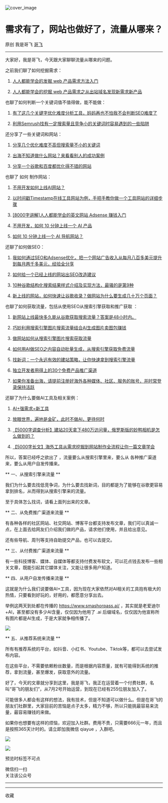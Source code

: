 ![cover_image](https://mmbiz.qpic.cn/sz_mmbiz_jpg/LBrX00GQeicvuVIiaTPbwkXUjHxobv35V3gbL6DOXynGJBRbX86EmM7ftlVGzTdia0T4WRp45Hymor66La7WDGnYA/0?wx_fmt=jpeg)

#  需求有了，网站也做好了，流量从哪来？

原创  我是哥飞  [ 哥飞 ](javascript:void\(0\);)

__ _ _ _ _

大家好，我是哥飞，今天跟大家聊聊流量从哪来的问题。  

之前我们聊了如何挖掘需求：  

  1. [ 人人都能学会的发掘 web 产品需求方法入门  ](http://mp.weixin.qq.com/s?__biz=MjM5OTIzMzYyMA==&mid=2650079475&idx=1&sn=6d37631726b73f988d5c98b5d0ed3f87&chksm=bf3f31c88848b8de0ad5ab17faab210bccab8b0eaa3ae782d8e67fff4099e1480d2560b419a3&scene=21#wechat_redirect)   

  2. [ 人人都能学会的挖掘 web 产品需求之从出站域名发现新需求新产品  ](http://mp.weixin.qq.com/s?__biz=MjM5OTIzMzYyMA==&mid=2650079764&idx=1&sn=9587fd233f6d36350430e4e5b7f7e574&chksm=bf3f332f8848ba3927811902eb69d728b2dedf61d808bd6f3cc2536a220e8b99a96aada84796&scene=21#wechat_redirect)

  

也聊了如何判断一个关键词值不值得做，能不能做：

  1. [ 有了这几个关键字优化难度分析工具，妈妈再也不怕我不会判断SEO难度了  ](http://mp.weixin.qq.com/s?__biz=MjM5OTIzMzYyMA==&mid=2650079599&idx=1&sn=f131fb62e528ead77ef5e48b0223121c&chksm=bf3f30548848b942487ffc1b4f6832df930d3dade70115f52754566d621440dd4eaec9874a98&scene=21#wechat_redirect)   

  2. [ 利用Semrush找有一定搜索量且竞争小的关键词时容易遇到的一些陷阱  ](http://mp.weixin.qq.com/s?__biz=MjM5OTIzMzYyMA==&mid=2650079995&idx=1&sn=33a28926e9987ecc05e6d1f01168b14d&chksm=bf3f33c08848bad6578c203ba465db564e88427113ee09d7c3be9cce6f829049a78e1bbd1941&scene=21#wechat_redirect)

  

还分享了一些关键词和网站：

  1. [ 分享几个优化难度不高但搜索量不小的关键词  ](http://mp.weixin.qq.com/s?__biz=MjM5OTIzMzYyMA==&mid=2650079862&idx=1&sn=32a886f652655635d5f2959a6f44e18f&chksm=bf3f334d8848ba5b70613a8b8edd6a8a321dc21b50b00b4afc25933016874db71c8f2318178c&scene=21#wechat_redirect)

  2. [ 出海不知道做什么网站？来看看别人的成功案例  ](http://mp.weixin.qq.com/s?__biz=MjM5OTIzMzYyMA==&mid=2650079697&idx=1&sn=63960918807d9f50d451f57a04099681&chksm=bf3f30ea8848b9fc15a834d3fbdbd81daf23ae2e277499d4e8aa6f5b900bf795bdc3cefb6a4e&scene=21#wechat_redirect)

  3. [ ](http://mp.weixin.qq.com/s?__biz=MjM5OTIzMzYyMA==&mid=2650079862&idx=1&sn=32a886f652655635d5f2959a6f44e18f&chksm=bf3f334d8848ba5b70613a8b8edd6a8a321dc21b50b00b4afc25933016874db71c8f2318178c&scene=21#wechat_redirect) [ 分享一个谷歌和百度都优化得不错的网站  ](http://mp.weixin.qq.com/s?__biz=MjM5OTIzMzYyMA==&mid=2650079796&idx=1&sn=235a92567234151a1a06f08ceb0e014a&chksm=bf3f330f8848ba19adae2069b35b6daaf4c3c34dd51db2cd73a27418ca282d88ad74b94fc7af&scene=21#wechat_redirect)

  

也聊了  如何  制作网站：

  1. [ 不用开发如何上线AI网站？  ](http://mp.weixin.qq.com/s?__biz=MjM5OTIzMzYyMA==&mid=2650079977&idx=1&sn=8f16a1df89fa365b72534e1b6971830b&chksm=bf3f33d28848bac4e06f1624f17dda99ef3c6e4dbe3105ea53c890309d309b5318765882ecbc&scene=21#wechat_redirect)   

  2. [ 以时间戳Timestamp在线工具网站为例，手把手教你做一个工具网站的详细步骤  ](http://mp.weixin.qq.com/s?__biz=MjM5OTIzMzYyMA==&mid=2650079501&idx=1&sn=84b905dfcf0423bce6fffad25205c53b&chksm=bf3f30368848b920e1e40dfebb7d061b417378733f43096087b5727ef6c36cfc716a48745817&scene=21#wechat_redirect)   

  3. [ [8000字讲解]人人都能学会的英文网站 Adsense 赚钱入门  ](http://mp.weixin.qq.com/s?__biz=MjM5OTIzMzYyMA==&mid=2650079316&idx=1&sn=02cd11a4bee177343b05e6798913159b&chksm=bf3f316f8848b879f22de143965d98c5094220f72e38808741627173d0fea40e9182c1e1da73&scene=21#wechat_redirect)   

  4. [ 不用开发，如何 10 分钟上线一个 AI 产品  ](http://mp.weixin.qq.com/s?__biz=MjM5OTIzMzYyMA==&mid=2650079577&idx=1&sn=2108d1a9ad3307e9db2af8054d19b5a9&chksm=bf3f30628848b9742eae3c2c249a18d12370c89922a3d8cd288eb233211d6c76b3bbd0ba8f7c&scene=21#wechat_redirect)   

  5. [ 如何 10 分钟上线一个 AI 导航网站？  ](http://mp.weixin.qq.com/s?__biz=MjM5OTIzMzYyMA==&mid=2650079199&idx=1&sn=515b825aa9269426e9ec720a3b055de1&chksm=bf3ecee4884947f2e95d07647c8ef533017535daf62805886f3e0b49b607bb83ccfde69c83aa&scene=21#wechat_redirect)

  

还聊了如何做SEO：

  1. [ 我如何通过SEO和Adsense优化，把一个网站广告收入从每月八百多美元提升到每月两千多美元，经验全分享  ](http://mp.weixin.qq.com/s?__biz=MjM5OTIzMzYyMA==&mid=2650079551&idx=1&sn=1b81abe359ad1ea25794d51fe5a53ce4&chksm=bf3f30048848b912df36d4c7660396e8160630d4444fb9259894239b2584a3bf41743c59e26d&scene=21#wechat_redirect)   

  2. [ 如何给一个已经上线的网站出SEO改造建议  ](http://mp.weixin.qq.com/s?__biz=MjM5OTIzMzYyMA==&mid=2650080016&idx=1&sn=dbd4c56dc47b6bb6cf3fd848950810ac&chksm=bf3f322b8848bb3d683e505bf266916c0fb6725039ea050557b146525f02266a15e5eda9795a&scene=21#wechat_redirect)   

  3. [ 10种谷歌结构化搜索结果样式介绍及实现方法，最骚的是第9种  ](http://mp.weixin.qq.com/s?__biz=MjM5OTIzMzYyMA==&mid=2650079358&idx=1&sn=8633a276dd94efc971cc2ca2239a34d6&chksm=bf3f31458848b853b74dfe41cebfc4da5c639a3519bf20bac7d3888bee99d27819c2cb95a999&scene=21#wechat_redirect)   

  4. [ 新上线的网站，如何快速让谷歌收录？做网站为什么要生成几十万个页面？  ](http://mp.weixin.qq.com/s?__biz=MjM5OTIzMzYyMA==&mid=2650079215&idx=1&sn=62b363765e616d5f6511c20a5b78c4ab&chksm=bf3eced4884947c27c5822f518876d0a21bd9e3ca17879741d6f473db9da4686ffec4d60d8d2&scene=21#wechat_redirect)

  

也聊了如何获取流量，包括从使用SEO从搜索引擎获取和推广获取  ：

  1. [ 新网站上线最快多久能从谷歌获取搜索流量？答案是48小时内。  ](http://mp.weixin.qq.com/s?__biz=MjM5OTIzMzYyMA==&mid=2650080029&idx=1&sn=d273f08bf67e2bf68c6e256a6aa21bde&chksm=bf3f32268848bb30d6639e5357a7980cd320068e0da0dda1c9a435d220ec871bd3093f57e1f1&scene=21#wechat_redirect)   

  2. [ 巧妙利用搜索引擎图片搜索流量结合AI生成图片卖图包赚钱  ](http://mp.weixin.qq.com/s?__biz=MjM5OTIzMzYyMA==&mid=2650079962&idx=1&sn=f4073fe1038d35f874f39e30e6efdacd&chksm=bf3f33e18848baf7432ad4e69aba34e4ef566d8ce64bcaa3ef504c3bb00510cf0d7dffa6b0bd&scene=21#wechat_redirect)   

  3. [ 做网站如何从搜索引擎图片搜索获取流量  ](http://mp.weixin.qq.com/s?__biz=MjM5OTIzMzYyMA==&mid=2650079890&idx=1&sn=fc501dd8747add4df24148f0fa664606&chksm=bf3f33a98848babf501f930826037fff6e2048cfd068c2fee8c1f4030d2816beb3259fd54651&scene=21#wechat_redirect)   

  4. [ 如何用AI做SEO之内容自动批量生成，从搜索引擎获取免费流量  ](http://mp.weixin.qq.com/s?__biz=MjM5OTIzMzYyMA==&mid=2650079606&idx=1&sn=4c3abe3f8bb643dfefcd6660e6562b72&chksm=bf3f304d8848b95bc4239a68c9948f733d1749897e9f87cbdf1cb988c4286e1b6f4f2014f124&scene=21#wechat_redirect)   

  5. [ 找新词：一个永远有效的建站策略，让你快速拿到搜索引擎流量  ](http://mp.weixin.qq.com/s?__biz=MjM5OTIzMzYyMA==&mid=2650079457&idx=1&sn=6a6b914a2685581ef26ef00cb8b19ee1&chksm=bf3f31da8848b8cc7e206419bcb2884415659dae3bd17fb77b9859adf106da494bd843f5d6f4&scene=21#wechat_redirect)   

  6. [ 独立开发者用得上的30个免费产品推广渠道  ](http://mp.weixin.qq.com/s?__biz=MjM5OTIzMzYyMA==&mid=2650079387&idx=1&sn=8289e831c655046fcf72d965b0b0d399&chksm=bf3f31a08848b8b62b2eca5c1dd8599ed2ad72329082c4c9e1eaa265c95cb8abec99f678e9bc&scene=21#wechat_redirect)   

  7. [ 如果你准备出海，请提前注册好海外各种媒体、社区、服务的账号，并时常登录保持活跃  ](http://mp.weixin.qq.com/s?__biz=MjM5OTIzMzYyMA==&mid=2650079518&idx=1&sn=12261e1a98fe237d72a6eba0c3b91061&chksm=bf3f30258848b933a25f19282c74bf9896aa381937702fe82859b5dec09a108df191e0c9b60f&scene=21#wechat_redirect)

  

还聊了为什么要做AI工具及相关案例：

  1. [ AI+强需求=新工具 ](http://mp.weixin.qq.com/s?__biz=MjM5OTIzMzYyMA==&mid=2650080011&idx=1&sn=cda099ed4823cd3125831c2cd8effba6&chksm=bf3f32308848bb263e8d5f2e8a48c606e71af1e686eaf0fb1c230a55e2853b5d5676e810a4d8&scene=21#wechat_redirect)   

  2. [ 放眼世界，遍地是金矿，此时不做AI，更待何时  ](http://mp.weixin.qq.com/s?__biz=MjM5OTIzMzYyMA==&mid=2650080005&idx=1&sn=e93eaaf158008edc0ee998d6f7171df1&chksm=bf3f323e8848bb284941af8dce5090e447332e435379dd1a476dd63446534b20e4ac865de505&scene=21#wechat_redirect)   

  3. [ 【5000字调查分析】建站20天拿下480万访问量，俄罗斯版的妙鸭相机是怎么做到的？  ](http://mp.weixin.qq.com/s?__biz=MjM5OTIzMzYyMA==&mid=2650079744&idx=1&sn=0d82dcd95fe435a6b46a53a642a6c4e4&chksm=bf3f333b8848ba2deee768dea94b0ed5c2101c5bbf689cf536967d6141910b14f55ba03ed5c9&scene=21#wechat_redirect)   

  4. [ 【5000字长文】海外工具从需求挖掘到网站制作全流程让你一篇文章学会  ](http://mp.weixin.qq.com/s?__biz=MjM5OTIzMzYyMA==&mid=2650080068&idx=1&sn=fd78f26239bf2187919b613a8d7c9a4f&chksm=bf3f327f8848bb69d2ef72fff06666370f0f5ad83dccccbf584a77c864f70120e625fad5f27a&scene=21#wechat_redirect)

  

所以，答案已经呼之欲出了  ，流量要么从搜索引擎里来，要么从  各种推广渠道来，要么从用户自发传播来。

** 一、从搜索引擎来流量  **

我们为什么要去找低竞争词，为什么要去找新词，目的都是为了能够在谷歌更容易拿到排名，从而得到从搜索引擎来的流量。  

至于具体怎么找词，请看上面列出来的文章。

** 二、从免费推广渠道来流量  **

有各种各样的社区网站、社交网站、博客平台都支持发布文章，我们可以真诚一点，在上面去给网友们介绍我们做的产品，请求他们使用，并且给出意见。  

还有些导航、周刊等支持自助提交产品，也可以去提交。

** 三、从付费推广渠道来流量  **

有一些科技博客、媒体、自媒体等都支持付费发布软文，可以花点钱去发布一些相关文章，既能引起其它媒体关注，又能让很多用户知道。

** 四、从用户自发传播来流量  **

这就是为什么我们说要做AI+工具，因为现在大家依然对AI相关的工具抱有极大的热情，只要看到好玩的，好用的，都愿意分享出去。  

举例这两天到处都在传播的 https://www.smashorpass.ai/ ，其实就是老爱迪尔+AI，甚至都没有多少AI含量，仅仅因为他用了 .ai
后缀域名，仅仅因为他宣称所有图片都是AI生成，于是大家就争相传播了。

![](https://mmbiz.qpic.cn/sz_mmbiz_png/LBrX00GQeicvuVIiaTPbwkXUjHxobv35V3BLk6qicGZ7TbxowtAv6Qiaded6hPe7yEEztAPDzOsSMicv39VsUAdMZjw/640?wx_fmt=png)

** 五、从推荐系统来流量  **

所有有推荐系统的平台，如抖音、小红书、Youtube、Tiktok等，都可以去尝试发布内容。

在这些平台，不需要依赖粉丝数量，而是根据内容质量，就有可能得到系统的推荐，拿到流量，甚至爆发，获取意外的流量。

好了，今天的文章就分享到这里，我是哥飞，我正在运营着一个付费社群，名叫“哥飞的朋友们”，从7月2号开始运营，到现在已经有255位朋友加入了。

可能很多人都会有这样的想法，我有技术，但是不知道可以做什么。但是在哥飞的朋友们社群里，大家目前的苦恼是点子太多，精力不够，所以只能挑最容易来流量，最容易赚钱的来做。  

如果你也想要有这样的烦恼，欢迎加入社群。费用不贵，只需要666元一年，而且是按照365天计时的。请立即加我微信 qiayue ，入群吧。

![](https://mmbiz.qpic.cn/sz_mmbiz_jpg/LBrX00GQeicvuVIiaTPbwkXUjHxobv35V3RuC3HfUibj7dhysbSKKhvF95JcXKdcjzdzQAXWL9NMkMtpELqu2iaLuA/640?wx_fmt=jpeg)

![](https://mmbiz.qpic.cn/sz_mmbiz_png/LBrX00GQeicsG8Pro6O9Hu75bIIiafZVPs3qlYeaNNJ1BpqNplEGgibL5m1bcq8a1N1rzoI5lia8aJjtHfgiaAADJJQ/640?wx_fmt=png)

预览时标签不可点

微信扫一扫  
关注该公众号





****



****



  收藏

